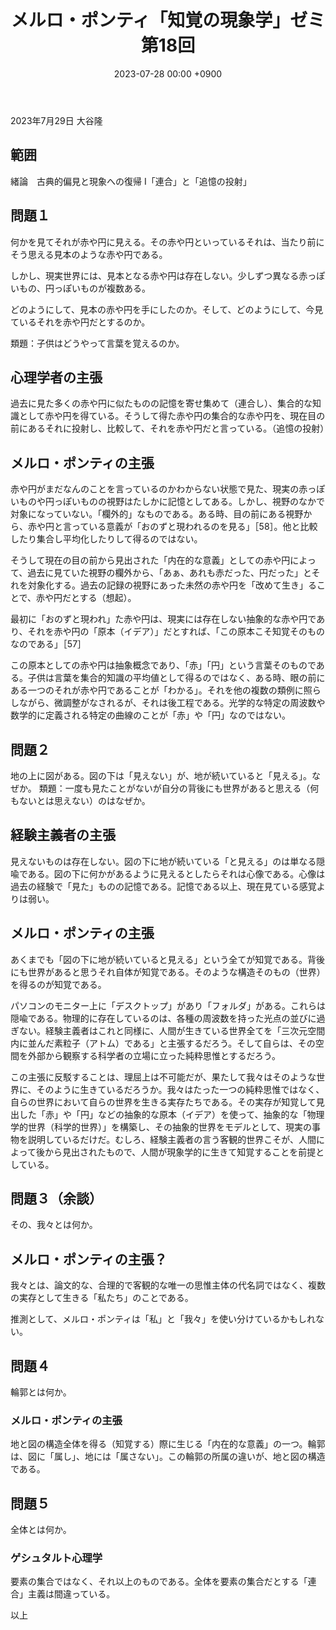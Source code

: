 ﻿---
layout: post
title: "メルロ・ポンティ「知覚の現象学」ゼミ 第18回"
date: 2023-07-28 00:00 +0900
categories: merleau-ponty
---
2023年7月29日 大谷隆

## 範囲
緒論　古典的偏見と現象への復帰
Ⅰ「連合」と「追憶の投射」

## 問題１
何かを見てそれが赤や円に見える。その赤や円といっているそれは、当たり前にそう思える見本のような赤や円である。

しかし、現実世界には、見本となる赤や円は存在しない。少しずつ異なる赤っぽいもの、円っぽいものが複数ある。

どのようにして、見本の赤や円を手にしたのか。そして、どのようにして、今見ているそれを赤や円だとするのか。

類題：子供はどうやって言葉を覚えるのか。

## 心理学者の主張
過去に見た多くの赤や円に似たものの記憶を寄せ集めて（連合し）、集合的な知識として赤や円を得ている。そうして得た赤や円の集合的な赤や円を、現在目の前にあるそれに投射し、比較して、それを赤や円だと言っている。（追憶の投射）

## メルロ・ポンティの主張
赤や円がまだなんのことを言っているのかわからない状態で見た、現実の赤っぽいものや円っぽいものの視野はたしかに記憶としてある。しかし、視野のなかで対象になっていない。「欄外的」なものである。ある時、目の前にある視野から、赤や円と言っている意義が「おのずと現われるのを見る」［58］。他と比較したり集合し平均化したりして得るのではない。

そうして現在の目の前から見出された「内在的な意義」としての赤や円によって、過去に見ていた視野の欄外から、「あぁ、あれも赤だった、円だった」とそれを対象化する。過去の記録の視野にあった未然の赤や円を「改めて生き」ることで、赤や円だとする（想起）。

最初に「おのずと現われ」た赤や円は、現実には存在しない抽象的な赤や円であり、それを赤や円の「原本（イデア）」だとすれば、「この原本こそ知覚そのものなのである」［57］

この原本としての赤や円は抽象概念であり、「赤」「円」という言葉そのものである。子供は言葉を集合的知識の平均値として得るのではなく、ある時、眼の前にある一つのそれが赤や円であることが「わかる」。それを他の複数の類例に照らしながら、微調整がなされるが、それは後工程である。光学的な特定の周波数や数学的に定義される特定の曲線のことが「赤」や「円」なのではない。

## 問題２
地の上に図がある。図の下は「見えない」が、地が続いていると「見える」。なぜか。
類題：一度も見たことがないが自分の背後にも世界があると思える（何もないとは思えない）のはなぜか。

## 経験主義者の主張
見えないものは存在しない。図の下に地が続いている「と見える」のは単なる隠喩である。図の下に何かがあるように見えるとしたらそれは心像である。心像は過去の経験で「見た」ものの記憶である。記憶である以上、現在見ている感覚よりは弱い。

## メルロ・ポンティの主張
あくまでも「図の下に地が続いていると見える」という全てが知覚である。背後にも世界があると思うそれ自体が知覚である。そのような構造そのもの（世界）を得るのが知覚である。

パソコンのモニター上に「デスクトップ」があり「フォルダ」がある。これらは隠喩である。物理的に存在しているのは、各種の周波数を持った光点の並びに過ぎない。経験主義者はこれと同様に、人間が生きている世界全てを「三次元空間内に並んだ素粒子（アトム）である」と主張するだろう。そして自らは、その空間を外部から観察する科学者の立場に立った純粋思惟とするだろう。

この主張に反駁することは、理屈上は不可能だが、果たして我々はそのような世界に、そのように生きているだろうか。我々はたった一つの純粋思惟ではなく、自らの世界において自らの世界を生きる実存たちである。その実存が知覚して見出した「赤」や「円」などの抽象的な原本（イデア）を使って、抽象的な「物理学的世界（科学的世界）」を構築し、その抽象的世界をモデルとして、現実の事物を説明しているだけだ。むしろ、経験主義者の言う客観的世界こそが、人間によって後から見出されたもので、人間が現象学的に生きて知覚することを前提としている。


## 問題３（余談）
その、我々とは何か。

## メルロ・ポンティの主張？
我々とは、論文的な、合理的で客観的な唯一の思惟主体の代名詞ではなく、複数の実存として生きる「私たち」のことである。

推測として、メルロ・ポンティは「私」と「我々」を使い分けているかもしれない。

## 問題４
輪郭とは何か。

### メルロ・ポンティの主張
地と図の構造全体を得る（知覚する）際に生じる「内在的な意義」の一つ。輪郭は、図に「属し」、地には「属さない」。この輪郭の所属の違いが、地と図の構造である。

## 問題５
全体とは何か。

### ゲシュタルト心理学
要素の集合ではなく、それ以上のものである。全体を要素の集合だとする「連合」主義は間違っている。

以上

